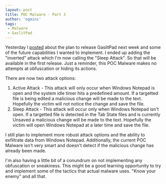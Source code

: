 ```yaml
---
layout: post
title: POC Malware - Part 3
author: 'ogmini'
tags:
 - Malware
 - GaslitPad
---
```


Yesterday I [posted](https://ogmini.github.io/2025/01/31/POC-Malware-Part-2.html) about the plan to release GaslitPad next week and some of the future capabilities I wanted to implement. I ended up adding the "inverted" attack which I'm now calling the "Sleep Attack". So that will be available in the first release. Just a reminder, this POC Malware makes no attempts at obfuscation or hiding its actions.

There are now two attack options:

1. Active Attack - This attack will only occur when Windows Notepad is open and the system idle timer hits a predefined amount. If a targetted file is being edited a malicious change will be made to the text. Hopefully the victim will not notice the change and save the file.
2. Sleep Attack - This attack will occur only when Windows Notepad isn't open. If a targetted file is detected in the Tab State files and is currently Unsaved a malicious change will be made to the text. Hopefully the victim will open Windows Notepad at a later time and save the file.

I still plan to implement more robust attack options and the ability to exfiltrate data from Windows Notepad. Additionally, the current POC Malware isn't very smart and doesn't detect if the malicious change has already been made.

I'm also having a little bit of a conundrum on not implementing any obfuscation or sneakiness. This might be a good learning opportunity to try and implement some of the tactics that actual malware uses. "Know your enemy" and all that.  
